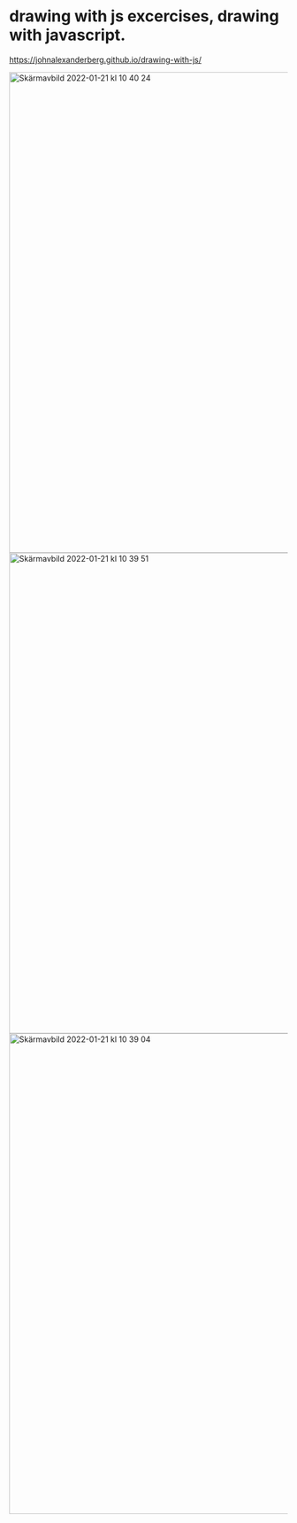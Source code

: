 # drawing with js excercises, drawing with javascript.


https://johnalexanderberg.github.io/drawing-with-js/

<img width="868" alt="Skärmavbild 2022-01-21 kl  10 40 24" src="https://user-images.githubusercontent.com/72527002/150504103-cefb2fc0-246e-4709-b37b-9f7fabb0e806.png">
<img width="868" alt="Skärmavbild 2022-01-21 kl  10 39 51" src="https://user-images.githubusercontent.com/72527002/150504114-e7d13138-e12f-49a4-95d4-9809e92f4c56.png">
<img width="868" alt="Skärmavbild 2022-01-21 kl  10 39 04" src="https://user-images.githubusercontent.com/72527002/150504129-6da511db-2fcb-4f80-bef9-41ea5b5bf42d.png">

